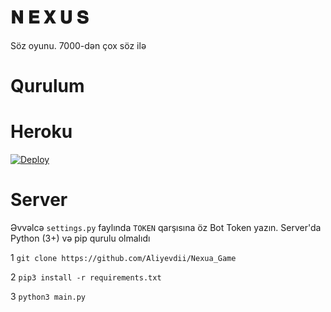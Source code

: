 # 𝐍 𝐄 𝐗 𝐔 𝐒
Söz oyunu. 7000-dən çox söz ilə

# Qurulum

# Heroku

[![Deploy](https://www.herokucdn.com/deploy/button.svg)](https://heroku.com/deploy?template=https://github.com/VentusBey/Luci_Game)


# Server

Əvvəlcə `settings.py` faylında `TOKEN` qarşısına öz Bot Token yazın. Server'da Python (3+) və pip qurulu olmalıdı

1
`git clone https://github.com/Aliyevdii/Nexua_Game`

2
`pip3 install -r requirements.txt`

3
`python3 main.py`
